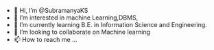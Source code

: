 - 👋 Hi, I’m @SubramanyaKS
- 👀 I’m interested in machine Learning,DBMS,
- 🌱 I’m currently learning B.E. in Information Science and Engineering.
- 💞️ I’m looking to collaborate on Machine learning
- 📫 How to reach me ...

<!---
SubramanyaKS/SubramanyaKS is a ✨ special ✨ repository because its `README.md` (this file) appears on your GitHub profile.
You can click the Preview link to take a look at your changes.
--->
